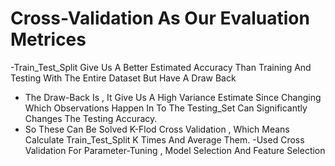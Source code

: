 # Cross-Validation As Our Evaluation Metrices
-Train_Test_Split Give Us A Better Estimated Accuracy Than Training And Testing With The Entire Dataset But Have A Draw Back
- The Draw-Back Is , It Give Us A High Variance Estimate Since Changing Which Observations Happen In To The Testing_Set Can Significantly Changes The Testing Accuracy.
- So These Can Be Solved K-Flod Cross Validation , Which Means Calculate Train_Test_Split K Times And Average Them.
-Used Cross Validation For Parameter-Tuning , Model Selection  And Feature Selection